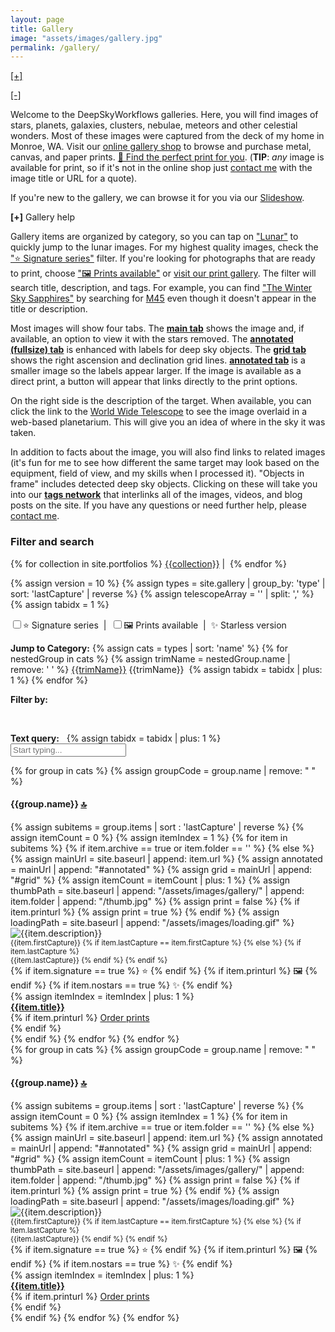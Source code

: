 ```yaml
---
layout: page
title: Gallery
image: "assets/images/gallery.jpg"
permalink: /gallery/
---
```

<div id="welcomeCollapsed" class="d-none" alt="Click to tap to expand header" title="Click or tap to expand header."><a id="welcomeCollapsedExpand" href="#">[+]</a></div>
<div id="welcomeExpanded">
<p><a id="welcomeExpandedCollapse" href="#" alt="Click to tap to hide header" title="Click or tap to hide header.">[-]</a></p>
<p>Welcome to the DeepSkyWorkflows galleries. Here, you will find images of stars, planets, galaxies, clusters, nebulae, meteors and other celestial wonders. Most of these images were captured from the deck of my home in Monroe, WA. Visit our <a href="{{ site.galleryhome }}" target="_blank">online gallery shop</a> to browse and purchase metal, canvas, and paper prints. <a href="{{ site.galleryhome }}" target="_blank">🛒 Find the perfect print for you</a>. (<strong>TIP</strong>: <i>any</i> image is available for print, so if it's not in  the online shop just <a href="https://deepskyworkflows.shootproof.com/contact" target="_blank">contact me</a> with the image title or URL for a quote).</p>
<p>If you're new to the gallery, we can browse it for you via our  <a href="{{ site.baseurl}}/gallery/slideshow/" title="Slideshow"><i class="fa fa-film"></i> Slideshow</a>.
</p>
<p><span style="cursor: pointer;" alt="Click or tap to expand" title="Click or tap to expand"><strong id="helpIcon">[+]</strong></span>&nbsp;Gallery help</p>
<div id="help" class="d-none">
    <p>Gallery items are organized by category, so you can tap on <a href="#Lunar">"Lunar"</a> to quickly jump to the lunar images. For my highest quality images, check the <a href="/gallery/?signature=true">"⭐ Signature series"</a> filter. If you're looking for photographs that are ready to print, choose <a href="/gallery/?prints=true">"🖼 Prints available"</a> or <a href="https://deepskyworkflows.shootproof.com" target="_blank">visit our print gallery</a>. The filter will search title, description, and tags. For example, you can find <a href="/gallery/sapphires/">"The Winter Sky Sapphires"</a> by searching  for <a href="/gallery/?q=m45">M45</a> even though it doesn't appear in the title or description.</p>
    <p>Most images will show four tabs. The <a href="/gallery/rosecomplete/"><strong>main tab</strong></a> shows the image and, if available, an option to view it with the stars removed. The <a href="/gallery/rosecomplete/#annotated-fs"><strong>annotated (fullsize) tab</strong></a> is enhanced with labels for deep sky objects. The <a href="/gallery/rosecomplete/#grid"><strong>grid tab</strong></a> shows the right ascension and declination grid lines. <a href="/gallery/rosecomplete/#annotated"><strong>annotated tab</strong></a> is a smaller image so the labels appear larger. If the image is available as a direct print, a button will appear that links directly to the print options.</p>
    <p>On the right side is the description of the target. When available, you can click the link to the <a href="http://www.worldwidetelescope.org/wwtweb/ShowImage.aspx?reverseparity=False&scale=1.578823&name=rosecomplete.jpg&imageurl=https://deepskyworkflows.com/assets/images/gallery/rosecomplete/rosecomplete.jpg&credits=Jeremy+Likness+at+DeepSkyWorkflows.com&creditsUrl=&ra=98.240334&dec=5.073447&x=2223.4&y=2553.1&rotation=-151.50&thumb=https://deepskyworkflows.com/assets/images/gallery/rosecomplete/thumb.jpg" target="_blank">World Wide Telescope</a> to see the image overlaid in a web-based planetarium. This will give you an idea of where in the sky it was taken.</p>
    <p>In addition to facts about the image, you will also find links to related images (it's fun for me to see how different the same target may look based on the equipment, field of view, and my skills when I processed it). "Objects in frame" includes detected deep sky objects. Clicking on these will take you into our <a href="/tags"><strong>tags network</strong></a> that interlinks all of the images, videos, and blog posts on the site. If you have any questions or need further help, please <a href="https://deepskyworkflows.shootproof.com/contact" target="_blank">contact me</a>.</p>
</div>
<h3 id="top">Filter and search</h3>
<a name="top"></a>
<p>
{% for collection in site.portfolios %}
<a href="{{ site.baseurl }}/tag/{{collection | strip | replace: ' ', '-' | remove: '(' | remove: ')' | downcase }}" title="{{collection}}" alt="{{collection}}">{{collection}}</a>&nbsp;|&nbsp;
{% endfor %}
</p>
{% assign version = 10 %}
{% assign types = site.gallery | group_by: 'type' | sort: 'lastCapture' | reverse %}
{% assign telescopeArray = '' | split: ',' %}
{% assign tabidx = 1 %}
<div class="row mw-25 gallery-filters">
    <div class="col-12">
    <p><input type="checkbox" id="signature" alt="Show Signature series photographs only" title="Show Signature series photographs only"/>⭐ Signature series
    &nbsp;|&nbsp;
    <input type="checkbox" id="prints" alt="Show photographs that are print-ready only" title="Show photographs that are print-ready only"/>🖼 Prints available
    &nbsp;|&nbsp;
    ✨ Starless version</p>
<p><strong>Jump to Category:</strong>
{% assign cats = types | sort: 'name' %}
{% for nestedGroup in cats %}
    {% assign trimName = nestedGroup.name | remove: ' ' %}
    <span id="link{{trimName}}" tabindex="{{tabidx}}">
        <a href="#{{trimName}}">{{trimName}}</a>
        <span>{{trimName}}</span>&nbsp;
    </span>
    {% assign tabidx = tabidx | plus: 1 %}
{% endfor %}
</p>
<p><strong>Filter by: </strong><span id="filterOptions"></span></p>
</div>
</div>
<div>
<p id="currentFilter">&nbsp;</p>
<p><strong><i class="fa fa-filter"></i> Text query:</strong>&nbsp;<span class="clickable" id="clearBtn" tabindex={{tabidx}}><i class="fa fa-times-circle"></i></span>&nbsp;
{% assign tabidx = tabidx | plus: 1 %}
<input type="text" class="gallery-search form-control text-small mw-100" tabindex="0" placeholder="Start typing..." id="gallerySearch"/>
</p>
</div>
<p id="fullQuery"></p>
</div>
<div class="gallery-results">    
    {% for group in cats %}
        {% assign groupCode = group.name | remove: " " %}
        <div class="group-header" data-group="{{groupCode}}">
            <h4 id="{{groupCode}}"> 
                <a name="{{groupCode}}"></a> {{group.name}} <a href="#top">🔝</a><span> </span>
            </h4>      
            <p id="groupChildren"></p>          
        </div>                
        {% assign subitems = group.items | sort : 'lastCapture' | reverse %}
        {% assign itemCount = 0 %}
        {% assign itemIndex = 1 %}
        {% for item in subitems %}        
            {% if item.archive == true or item.folder == '' %}
                {% else %}
                {% assign mainUrl = site.baseurl | append: item.url %}
                {% assign annotated = mainUrl | append: "#annotated" %}
                {% assign grid = mainUrl | append: "#grid" %}
                {% assign itemCount = itemCount | plus: 1 %}
                {% assign thumbPath = site.baseurl | append: "/assets/images/gallery/" | append: item.folder | append: "/thumb.jpg" %}           
            {% assign print = false %}
            {% if item.printurl %}
                {% assign print = true %}
            {% endif %}            
            {% assign loadingPath = site.baseurl | append: "/assets/images/loading.gif" %}
            <div title="{{item.description}}" class="gallery-card group-detail" data-url="{{item.url}}" data-telescope="{{item.telescope}}" data-signature="{{item.signature}}" data-prints="{{print}}" data-nostars="{{item.nostars}}" data-folder="{{item.folder}}" data-tags="{{item.tags | join: ','}}" data-group="{{groupCode}}">
                    <img class="gallery-img" id="image-{{itemIndex}}" data-url="{{thumbPath}}" src="{{loadingPath}}" alt="{{item.description}}">
                    <div class="img-overlay">
                         <small class="small-date">
                        {{item.firstCapture}}
                        {% if item.lastCapture == item.firstCapture %}
                            {% else %}
                            {% if item.lastCapture %}
                                <br/>{{item.lastCapture}}
                            {% endif %}
                        {% endif %}
                    </small>    
                    <br/>
                        {% if item.signature ==  true %}
                            <span title="Signature Series">⭐</span>
                        {% endif %}
                        {% if item.printurl %}
                            <span title="Prints available">🖼</span>
                        {% endif %}
                        {% if item.nostars ==  true %}
                            <span title="Starless version">✨</span>
                        {% endif %}                                               
                    </div>
                    {% assign itemIndex = itemIndex | plus: 1 %}
                <div class="card-img-overlay">    
                    <strong class="gallery-card-header">
                        <a href="{{mainUrl}}" title="{{item.description}}">{{item.title}}</a>                        
                    </strong>
                    <br/>
                    {% if item.printurl %}
                            <a title="Prints available" href="{{site.galleryhome}}{{item.printurl}}" target="_blank">Order prints</a>
                            <br/>
                    {% endif %}                                                                          
                </div>
            </div>     
            {% endif %}       
        {% endfor %}           
    {% endfor %}        
</div>
<div class="gallery-results-grid">    
    {% for group in cats %}
        {% assign groupCode = group.name | remove: " " %}
        <div class="group-header" data-group="{{groupCode}}">
            <h4 id="{{groupCode}}"> 
                <a name="{{groupCode}}"></a> {{group.name}} <a href="#top">🔝</a><span> </span>
            </h4>      
            <p id="groupChildren"></p>          
        </div>                
        {% assign subitems = group.items | sort : 'lastCapture' | reverse %}
        {% assign itemCount = 0 %}
        {% assign itemIndex = 1 %}
        {% for item in subitems %}        
            {% if item.archive == true or item.folder == '' %}
                {% else %}
                {% assign mainUrl = site.baseurl | append: item.url %}
                {% assign annotated = mainUrl | append: "#annotated" %}
                {% assign grid = mainUrl | append: "#grid" %}
                {% assign itemCount = itemCount | plus: 1 %}
                {% assign thumbPath = site.baseurl | append: "/assets/images/gallery/" | append: item.folder | append: "/thumb.jpg" %}           
            {% assign print = false %}
            {% if item.printurl %}
                {% assign print = true %}
            {% endif %}            
            {% assign loadingPath = site.baseurl | append: "/assets/images/loading.gif" %}
            <div title="{{item.description}}" class="gallery-card group-detail" data-url="{{item.url}}" data-telescope="{{item.telescope}}" data-signature="{{item.signature}}" data-prints="{{print}}" data-nostars="{{item.nostars}}" data-folder="{{item.folder}}" data-tags="{{item.tags | join: ','}}" data-group="{{groupCode}}">
                    <img class="gallery-img" id="image-{{itemIndex}}" data-url="{{thumbPath}}" src="{{loadingPath}}" alt="{{item.description}}">
                    <div class="img-overlay">
                         <small class="small-date">
                        {{item.firstCapture}}
                        {% if item.lastCapture == item.firstCapture %}
                            {% else %}
                            {% if item.lastCapture %}
                                <br/>{{item.lastCapture}}
                            {% endif %}
                        {% endif %}
                    </small>    
                    <br/>
                        {% if item.signature ==  true %}
                            <span title="Signature Series">⭐</span>
                        {% endif %}
                        {% if item.printurl %}
                            <span title="Prints available">🖼</span>
                        {% endif %}
                        {% if item.nostars ==  true %}
                            <span title="Starless version">✨</span>
                        {% endif %}                                               
                    </div>
                    {% assign itemIndex = itemIndex | plus: 1 %}
                <div class="card-img-overlay">    
                    <strong class="gallery-card-header">
                        <a href="{{mainUrl}}" title="{{item.description}}">{{item.title}}</a>                        
                    </strong>
                    <br/>
                    {% if item.printurl %}
                            <a title="Prints available" href="{{site.galleryhome}}{{item.printurl}}" target="_blank">Order prints</a>
                            <br/>
                    {% endif %}                                                                          
                </div>
            </div>     
            {% endif %}       
        {% endfor %}           
    {% endfor %}        
</div>

<script src="{{ site.baseurl }}/assets/js/queryStringRouter.js"></script>
<script src="{{ site.baseurl }}/assets/js/gallerydb.js"></script>
<script src="{{ site.baseurl }}/assets/js/gallery_filter.js"></script>